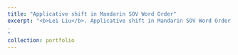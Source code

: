 ```yaml
---
title: "Applicative shift in Mandarin SOV Word Order"
excerpt: "<b>Lei Liu</b>. Applicative shift in Mandarin SOV Word Order. In Proceedings of the 29th North American Conference on Chinese Linguistics (NACCL-29). 2017. Volume 2. Edited by Lan Zhang. University of Memphis, Memphis, TN. Pages 381-398
.
"
collection: portfolio
---
```


<!-- So Young Lee, Hongchen Wu, <b>Lei Liu</b> and Jiwon Yun. Prosody and Wh-Scope Interpretation in Chinese. In Proceedings of the 29th NACCL (North America Conference on Chinese Linguistics) 2019 -->
